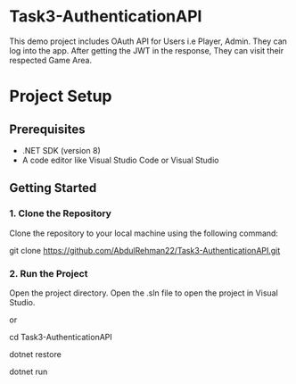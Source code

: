 # Task3-AuthenticationAPI
This demo project includes OAuth API for Users i.e Player, Admin.
They can log into the app. After getting the JWT in the response, They can visit their respected Game Area.

# Project Setup

## Prerequisites
- .NET SDK (version 8)
- A code editor like Visual Studio Code or Visual Studio

## Getting Started

### 1. Clone the Repository
Clone the repository to your local machine using the following command:

git clone https://github.com/AbdulRehman22/Task3-AuthenticationAPI.git

### 2. Run the Project
Open the project directory.
Open the .sln file to open the project in Visual Studio.

or

cd Task3-AuthenticationAPI

dotnet restore

dotnet run
